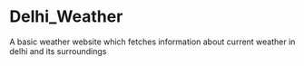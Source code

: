 # Delhi_Weather
A  basic weather website  which fetches information about current weather in delhi and its surroundings

